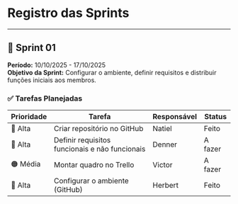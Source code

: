 # Registro das Sprints
---

## 🏁 Sprint 01

**Período:** 10/10/2025 - 17/10/2025  
**Objetivo da Sprint:** Configurar o ambiente, definir requisitos e distribuir funções iniciais aos membros.

### ✅ Tarefas Planejadas

| Prioridade | Tarefa | Responsável | Status |
|------------|--------|-------------|--------|
| 🔴 Alta | Criar repositório no GitHub | Natiel | Feito |
| 🔴 Alta | Definir requisitos funcionais e não funcionais | Denner | A fazer |
| 🟠 Média | Montar quadro no Trello | Victor | A fazer |
| 🔴 Alta | Configurar o ambiente (GitHub) | Herbert | Feito |

